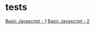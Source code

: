 # tests

[Basic Javascript - 1](https://amit-git-2.github.io/tests/javascript-1.html)
[Basic Javascript - 2](https://amit-git-2.github.io/tests/javascript-2.html)
